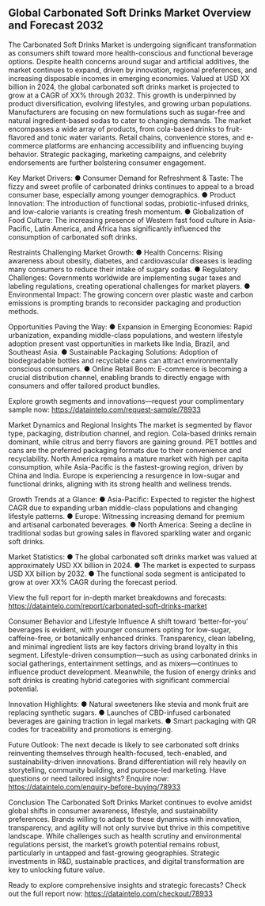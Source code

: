 ## Global Carbonated Soft Drinks Market Overview and Forecast 2032

The Carbonated Soft Drinks Market is undergoing significant transformation as consumers shift toward more health-conscious and functional beverage options. Despite health concerns around sugar and artificial additives, the market continues to expand, driven by innovation, regional preferences, and increasing disposable incomes in emerging economies.
Valued at USD XX billion in 2024, the global carbonated soft drinks market is projected to grow at a CAGR of XX% through 2032. This growth is underpinned by product diversification, evolving lifestyles, and growing urban populations. Manufacturers are focusing on new formulations such as sugar-free and natural ingredient-based sodas to cater to changing demands.
The market encompasses a wide array of products, from cola-based drinks to fruit-flavored and tonic water variants. Retail chains, convenience stores, and e-commerce platforms are enhancing accessibility and influencing buying behavior. Strategic packaging, marketing campaigns, and celebrity endorsements are further bolstering consumer engagement.

Key Market Drivers:
●	Consumer Demand for Refreshment & Taste: The fizzy and sweet profile of carbonated drinks continues to appeal to a broad consumer base, especially among younger demographics.
●	Product Innovation: The introduction of functional sodas, probiotic-infused drinks, and low-calorie variants is creating fresh momentum.
●	Globalization of Food Culture: The increasing presence of Western fast food culture in Asia-Pacific, Latin America, and Africa has significantly influenced the consumption of carbonated soft drinks.

Restraints Challenging Market Growth:
●	Health Concerns: Rising awareness about obesity, diabetes, and cardiovascular diseases is leading many consumers to reduce their intake of sugary sodas.
●	Regulatory Challenges: Governments worldwide are implementing sugar taxes and labeling regulations, creating operational challenges for market players.
●	Environmental Impact: The growing concern over plastic waste and carbon emissions is prompting brands to reconsider packaging and production methods.

Opportunities Paving the Way:
●	Expansion in Emerging Economies: Rapid urbanization, expanding middle-class populations, and western lifestyle adoption present vast opportunities in markets like India, Brazil, and Southeast Asia.
●	Sustainable Packaging Solutions: Adoption of biodegradable bottles and recyclable cans can attract environmentally conscious consumers.
●	Online Retail Boom: E-commerce is becoming a crucial distribution channel, enabling brands to directly engage with consumers and offer tailored product bundles.

Explore growth segments and innovations—request your complimentary sample now: https://dataintelo.com/request-sample/78933

Market Dynamics and Regional Insights
The market is segmented by flavor type, packaging, distribution channel, and region. Cola-based drinks remain dominant, while citrus and berry flavors are gaining ground. PET bottles and cans are the preferred packaging formats due to their convenience and recyclability.
North America remains a mature market with high per capita consumption, while Asia-Pacific is the fastest-growing region, driven by China and India. Europe is experiencing a resurgence in low-sugar and functional drinks, aligning with its strong health and wellness trends.

Growth Trends at a Glance:
●	Asia-Pacific: Expected to register the highest CAGR due to expanding urban middle-class populations and changing lifestyle patterns.
●	Europe: Witnessing increasing demand for premium and artisanal carbonated beverages.
●	North America: Seeing a decline in traditional sodas but growing sales in flavored sparkling water and organic soft drinks.

Market Statistics:
●	The global carbonated soft drinks market was valued at approximately USD XX billion in 2024.
●	The market is expected to surpass USD XX billion by 2032.
●	The functional soda segment is anticipated to grow at over XX% CAGR during the forecast period.

View the full report for in-depth market breakdowns and forecasts: https://dataintelo.com/report/carbonated-soft-drinks-market

Consumer Behavior and Lifestyle Influence
A shift toward ‘better-for-you’ beverages is evident, with younger consumers opting for low-sugar, caffeine-free, or botanically enhanced drinks. Transparency, clean labeling, and minimal ingredient lists are key factors driving brand loyalty in this segment.
Lifestyle-driven consumption—such as using carbonated drinks in social gatherings, entertainment settings, and as mixers—continues to influence product development. Meanwhile, the fusion of energy drinks and soft drinks is creating hybrid categories with significant commercial potential.

Innovation Highlights:
●	Natural sweeteners like stevia and monk fruit are replacing synthetic sugars.
●	Launches of CBD-infused carbonated beverages are gaining traction in legal markets.
●	Smart packaging with QR codes for traceability and promotions is emerging.

Future Outlook:
The next decade is likely to see carbonated soft drinks reinventing themselves through health-focused, tech-enabled, and sustainability-driven innovations. Brand differentiation will rely heavily on storytelling, community building, and purpose-led marketing.
Have questions or need tailored insights? Enquire now: https://dataintelo.com/enquiry-before-buying/78933

Conclusion
The Carbonated Soft Drinks Market continues to evolve amidst global shifts in consumer awareness, lifestyle, and sustainability preferences. Brands willing to adapt to these dynamics with innovation, transparency, and agility will not only survive but thrive in this competitive landscape.
While challenges such as health scrutiny and environmental regulations persist, the market’s growth potential remains robust, particularly in untapped and fast-growing geographies. Strategic investments in R&D, sustainable practices, and digital transformation are key to unlocking future value.

Ready to explore comprehensive insights and strategic forecasts? Check out the full report now: https://dataintelo.com/checkout/78933

